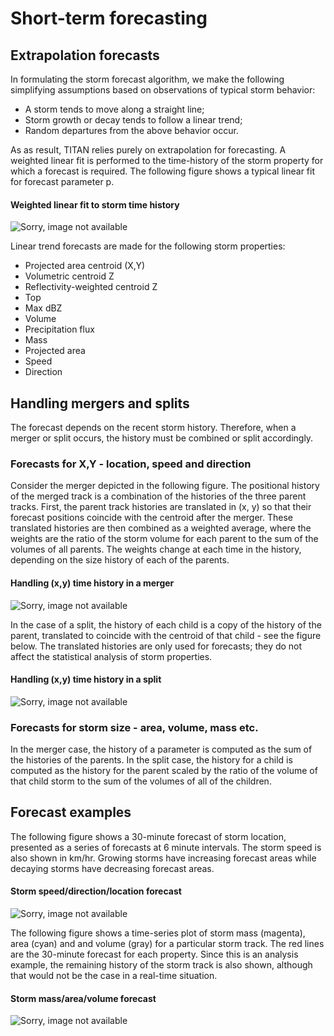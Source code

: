 <?php include("../include/begin.php"); ?>
<?php include("./topics.php"); ?>

<!-- Begin main page content. -->
<div id="content">

<h1>Short-term forecasting</h1>

<h2>Extrapolation forecasts</h2>
<p>
In formulating the storm forecast algorithm, we make the following simplifying assumptions based on observations of typical storm behavior:
</p>

<ul>
<li>A storm tends to move along a straight line;</li>
<li>Storm growth or decay tends to follow a linear trend;</li>
<li>Random departures from the above behavior occur.</li>
</ul>

<p>
As as result, TITAN relies purely on extrapolation for forecasting. A weighted linear fit is performed to the time-history of the storm property for which a forecast is required. The following figure shows a typical linear fit for forecast parameter p.
</p>

<h4><a name="forecast_fit">Weighted linear fit to storm time history</a></h4>
<img src="./images/forecast_fit.png" alt="Sorry, image not available" />

<p>
Linear trend forecasts are made for the following storm properties:
</p>

<ul>
<li>Projected area centroid (X,Y)</li>
<li>Volumetric centroid Z</li>
<li>Reflectivity-weighted centroid Z</li>
<li>Top</li>
<li>Max dBZ</li>
<li>Volume</li>
<li>Precipitation flux</li>
<li>Mass</li>
<li>Projected area</li>
<li>Speed</li>
<li>Direction</li>
</ul>

<h2>Handling mergers and splits</h2>
<p>
The forecast depends on the recent storm history. Therefore, when a merger or split occurs, the history must be combined or split accordingly.
</p>

<h3>Forecasts for X,Y - location, speed and direction</h3>

<p>
Consider the merger depicted in the following figure. The positional history of the merged track is a combination of the histories of the three parent tracks. First, the parent track histories are translated in (x, y) so that their forecast positions coincide with the centroid after the merger. These translated histories are then combined as a weighted average, where the weights are the ratio of the storm volume for each parent to the sum of the volumes of all parents. The weights change at each time in the history, depending on the size history of each of the parents.
</p>

<h4><a name="merger_translation">Handling (x,y) time history in a merger</a></h4>
<img src="./images/merger_translation.png" alt="Sorry, image not available" />

<p>In the case of a split, the history of each child is a copy of the history of the parent, translated to coincide with the centroid of that child - see the figure below. The translated histories are only used for forecasts; they do not affect the statistical analysis of storm properties.
</p>

<h4><a name="split_translation">Handling (x,y) time history in a split</a></h4>
<img src="./images/split_translation.png" alt="Sorry, image not available" />

<h3>Forecasts for storm size - area, volume, mass etc.</h3>

<p>
In the merger case, the history of a parameter is computed as the sum of the histories of the parents. In the split case, the history for a child is computed as the history for the parent scaled by the ratio of the volume of that child storm to the sum of the volumes of all of the children.
</p>

<h2>Forecast examples</h2>

<p>
The following figure shows a 30-minute forecast of storm location, presented as a series of forecasts at 6 minute intervals. The storm speed is also shown in km/hr. Growing storms have increasing forecast areas while decaying storms have decreasing forecast areas.
</p>

<h4><a name="forecast_location">Storm speed/direction/location forecast</a></h4>
<img src="./images/forecast_location.png" alt="Sorry, image not available" />

<p>
The following figure shows a time-series plot of storm mass (magenta), area (cyan) and and volume (gray) for a particular storm track. The red lines are the 30-minute forecast for each property. Since this is an analysis example, the remaining history of the storm track is also shown, although that would not be the case in a real-time situation.
</p>

<h4><a name="forecast_mass_area_vol">Storm mass/area/volume forecast</a></h4>
<img src="./images/forecast_mass_area_vol.png" alt="Sorry, image not available" />

<!-- div#content :: End main page content. -->
</div>

<?php include("../include/end.php"); ?>

